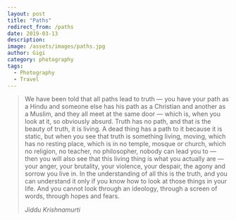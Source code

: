```yaml
---
layout: post
title: "Paths"
redirect_from: /paths
date: 2019-03-13
description:
image: /assets/images/paths.jpg
author: Gigi
category: photography
tags:
  - Photography
  - Travel
---
```


> We have been told that all paths lead to truth — you have your path as a Hindu and someone else has his path as a Christian and another as a Muslim, and they all meet at the same door — which is, when you look at it, so obviously absurd. Truth has no path, and that is the beauty of truth, it is living. A dead thing has a path to it because it is static, but when you see that truth is something living, moving, which has no resting place, which is in no temple, mosque or church, which no religion, no teacher, no philosopher, nobody can lead you to — then you will also see that this living thing is what you actually are — your anger, your brutality, your violence, your despair, the agony and sorrow you live in. In the understanding of all this is the truth, and you can understand it only if you know how to look at those things in your life. And you cannot look through an ideology, through a screen of words, through hopes and fears.
>
> <cite>Jiddu Krishnamurti</cite>
